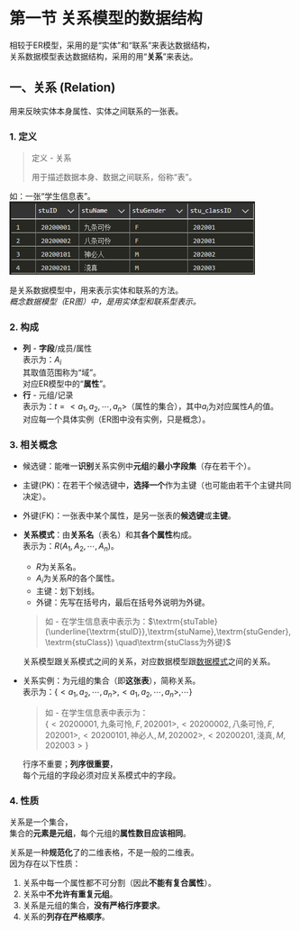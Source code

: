 # 第一节 关系模型的数据结构

相较于ER模型，采用的是“实体”和“联系”来表达数据结构，  
关系数据模型表达数据结构，采用的用“**关系**”来表达。

## 一、关系 (Relation)

用来反映实体本身属性、实体之间联系的一张表。

### 1. 定义

> 定义 - 关系
>
> 用于描述数据本身、数据之间联系，俗称“表”。

如：一张“学生信息表”。  
![学生信息表](images/3.1-Relational_Data_Model-1--04-15_19-32-54.png)

是关系数据模型中，用来表示实体和联系的方法。  
*概念数据模型（ER图）中，是用实体型和联系型表示。*

### 2. 构成

* **列** - **字段**/成员/属性  
  表示为：$A_i$  
  其取值范围称为“域”。  
  对应ER模型中的“**属性**”。
* **行** - 元组/记录  
  表示为：$t=<a_1,a_2,\cdots,a_n>$（属性的集合），其中$a_i$为对应属性$A_i$的值。  
  对应每一个具体实例（ER图中没有实例，只是概念）。

### 3. 相关概念

* 候选键：能唯一**识别**关系实例中**元组**的**最小字段集**（存在若干个）。
* 主键(PK)：在若干个候选键中，**选择一个**作为主键（也可能由若干个主键共同决定）。
* 外键(FK)：一张表中某个属性，是另一张表的**候选键**或**主键**。
* **关系模式**：由**关系名**（表名）和其**各个属性**构成。  
  表示为：$R(A_1,A_2,\cdots,A_n)$。  
  * $R$为关系名。  
  * $A_i$为关系$R$的各个属性。
  * 主键：划下划线。  
  * 外键：先写在括号内，最后在括号外说明为外键。
  > 如 - 在学生信息表中表示为：$\textrm{stuTable}(\underline{\textrm{stuID}},\textrm{stuName},\textrm{stuGender},\textrm{stuClass}) \quad\textrm{stuClass为外键}$

  关系模型跟关系模式之间的关系，对应数据模型跟[数据模式](../../Ep.1%20概述/1-Introduction.md#3-数据模式-data-schema)之间的关系。
* 关系实例：为元组的集合（即**这张表**），简称关系。  
  表示为：$\{<a_1,a_2,\cdots,a_n>,<a_1,a_2,\cdots,a_n>,\cdots\}$
  > 如 - 在学生信息表中表示为：  
  > $\{<20200001, \textrm{九条可怜}, F, 202001>, <20200002, \textrm{八条可怜}, F, 202001>, <20200101, \textrm{神必人}, M, 202002>, <20200201, \textrm{淺真}, M, 202003>\}$

  行序不重要；**列序很重要**，  
  每个元组的字段必须对应关系模式中的字段。

### 4. 性质

关系是一个集合，  
集合的**元素是元组**，每个元组的**属性数目应该相同**。

关系是一种**规范化**了的二维表格，不是一般的二维表。  
因为存在以下性质：

1. 关系中每一个属性都不可分割（因此**不能有复合属性**）。
2. 关系中**不允许有重复元组**。
3. 关系是元组的集合，**没有严格行序要求**。
4. 关系的**列存在严格顺序**。
